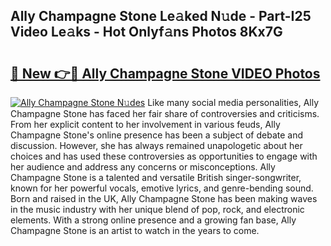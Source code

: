 ## Ally Champagne Stone Le𝚊ked N𝚞de - Part-I25 Video Le𝚊ks - Hot Onlyf𝚊ns Photos 8Kx7G

# <h2><a href="http://ab14689.deff.icu/?id=Ally+Champagne+Stone">🔗 New 👉🔴 Ally Champagne Stone VIDEO Photos</a></h2>

[![Ally Champagne Stone N𝚞des](https://i.imgur.com/rIISA9y.gif)](http://ab14689.deff.icu/?id=Ally+Champagne+Stone)
Like many social media personalities, Ally Champagne Stone has faced her fair share of controversies and criticisms. From her explicit content to her involvement in various feuds, Ally Champagne Stone's online presence has been a subject of debate and discussion. However, she has always remained unapologetic about her choices and has used these controversies as opportunities to engage with her audience and address any concerns or misconceptions. Ally Champagne Stone is a talented and versatile British singer-songwriter, known for her powerful vocals, emotive lyrics, and genre-bending sound. Born and raised in the UK, Ally Champagne Stone has been making waves in the music industry with her unique blend of pop, rock, and electronic elements. With a strong online presence and a growing fan base, Ally Champagne Stone is an artist to watch in the years to come.
